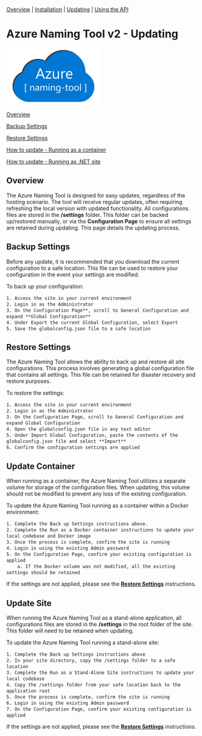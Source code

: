 [Overview](README.md) | [Installation](INSTALLATION.md) | [Updating](UPDATING.md) | [Using the API](USINGTHEAPI.md)

# Azure Naming Tool v2 - Updating

<img src="./wwwroot/images/AzureNamingToolLogo.png?raw=true" alt="Azure Naming Tool" title="Azure Naming Tool" height="150"/>

[Overview](#overview)

[Backup Settings](#backup-settings)

[Restore Settings](#restore-settings)

[How to update - Running as a container](#updatecontainer)

[How to update - Running as .NET site](#updatesite)

## Overview

The Azure Naming Tool is designed for easy updates, regardless of the hosting scenario. The tool will receive regular updates, often requiring refreshing the local version with updated functionality. All configurations files are stored in the **/settings** folder. This folder can be backed up/restored manually, or via the **Configuration Page** to ensure all settings are retained during updating. This page details the updating process.

## Backup Settings

Before any update, it is recommended that you download the current configuration to a safe location. This file can be used to restore your configuration in the event your settings are modified. 

To back up your configuration:

	1. Access the site in your current environment
	2. Login in as the Administrator
	3. On the Configuration Page**, scroll to General Configuration and expand **Global Configuration** 
	4. Under Export the current Global Configuration, select Export
	5. Save the globalconfig.json file to a safe location

## Restore Settings

The Azure Naming Tool allows the ability to back up and restore all site configurations. This process involves generating a global configuration file that contains all settings. This file can be retained for disaster recovery and restore purposes.

To restore the settings:

	1. Access the site in your current environment
	2. Login in as the Administrator
	3. On the Configuration Page, scroll to General Configuration and expand Global Configuration 
	4. Open the globalconfig.json file in any text editor
	5. Under Import Global Configuration, paste the contents of the globalconfig.json file and select **Import**
	6. Confirm the configuration settings are applied

## Update Container

When running as a container, the Azure Naming Tool utilizes  a separate volume for storage of the configuration files. When updating, this volume should not be modified to prevent any loss of the existing configuration. 

To update the Azure Naming Tool running as a container within a Docker environment:

	1. Complete the Back up Settings instructions above.
	2. Complete the Run as a Docker container instructions to update your local codebase and Docker image
	3. Once the process is complete, confirm the site is running
	4. Login in using the existing Admin password
	5. On the Configuration Page, confirm your existing configuration is applied
		a. If the Docker volume was not modified, all the existing settings should be retained

If the settings are not applied, please see the **[Restore Settings](#restore-settings)** instructions. 

## Update Site
When running the Azure Naming Tool as a stand-alone application, all configurations files are stored in the **/settings**  in the root folder of the site. This folder will need to be retained when updating.

To update the Azure Naming Tool running a stand-alone site:

	1. Complete the Back up Settings instructions above
	2. In your site directory, copy the /settings folder to a safe location
	3. Complete the Run as a Stand-Alone Site instructions to update your local codebase
	4. Copy the /settings folder from your safe location back to the application root
	5. Once the process is complete, confirm the site is running
	6. Login in using the existing Admin password
	7. On the Configuration Page, confirm your existing configuration is applied

If the settings are not applied, please see the **[Restore Settings](#restore-settings)** instructions. 

	
